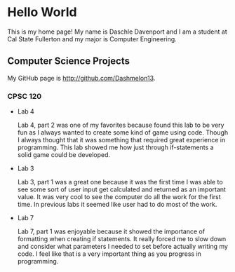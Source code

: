 # Hello World

This is my home page! My name is Daschle Davenport and I am a student at Cal State Fullerton and my major is Computer Engineering.

## Computer Science Projects

My GitHub page is http://github.com/Dashmelon13.

### CPSC 120

* Lab 4

    Lab 4, part 2 was one of my favorites because found this lab to be very fun as I always wanted to create some kind of game using code. Though I always thought that it was something that required great experience in programming. This lab showed me how just through if-statements a solid game could be developed.

* Lab 3

    Lab 3, part 1 was a great one because it was the first time I was able to see some sort of user input get calculated and returned as an important value. It was very cool to see the computer do all the work for the first time. In previous labs it seemed like user had to do most of the work.

* Lab 7

    Lab 7, part 1 was enjoyable because it showed the importance of formatting when creating if statements. It really forced me to slow down and consider what parameters I needed to set before actually writing my code. I feel like that is a very important thing as you progress in programming.
